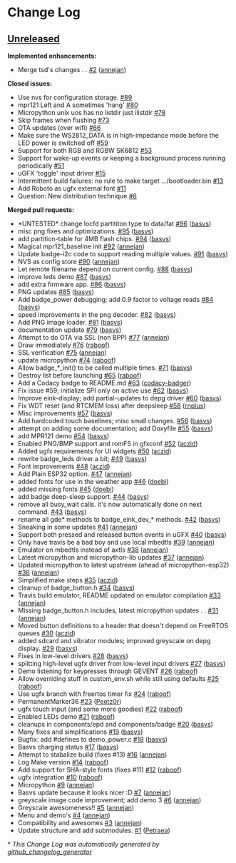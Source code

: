 # Change Log

## [Unreleased](https://github.com/SHA2017-badge/Firmware/tree/HEAD)

**Implemented enhancements:**

- Merge tsd's changes . . [\#2](https://github.com/SHA2017-badge/Firmware/pull/2) ([annejan](https://github.com/annejan))

**Closed issues:**

- Use nvs for configuration storage. [\#89](https://github.com/SHA2017-badge/Firmware/issues/89)
- mpr121 Left and A sometimes 'hang' [\#80](https://github.com/SHA2017-badge/Firmware/issues/80)
- Micropython unix uos has no listdir just ilistdir [\#78](https://github.com/SHA2017-badge/Firmware/issues/78)
- Skip frames when flushing [\#73](https://github.com/SHA2017-badge/Firmware/issues/73)
- OTA updates \(over wifi\) [\#66](https://github.com/SHA2017-badge/Firmware/issues/66)
- Make sure the WS2812\_DATA is in high-impedance mode before the LED power is switched off [\#59](https://github.com/SHA2017-badge/Firmware/issues/59)
- Support for both RGB and RGBW SK6812 [\#53](https://github.com/SHA2017-badge/Firmware/issues/53)
- Support for wake-up events or keeping a background process running periodically [\#51](https://github.com/SHA2017-badge/Firmware/issues/51)
- uGFX 'toggle' input driver [\#15](https://github.com/SHA2017-badge/Firmware/issues/15)
- Intermittent build failures: no rule to make target .../bootloader.bin [\#13](https://github.com/SHA2017-badge/Firmware/issues/13)
- Add Roboto as ugfx external font [\#11](https://github.com/SHA2017-badge/Firmware/issues/11)
- Question: New distribution technique [\#8](https://github.com/SHA2017-badge/Firmware/issues/8)

**Merged pull requests:**

- \*UNTESTED\* change locfd partititon type to data/fat [\#96](https://github.com/SHA2017-badge/Firmware/pull/96) ([basvs](https://github.com/basvs))
- misc png fixes and optimizations. [\#95](https://github.com/SHA2017-badge/Firmware/pull/95) ([basvs](https://github.com/basvs))
- add partition-table for 4MB flash chips. [\#94](https://github.com/SHA2017-badge/Firmware/pull/94) ([basvs](https://github.com/basvs))
- Magical mpr121\_baseline init [\#92](https://github.com/SHA2017-badge/Firmware/pull/92) ([annejan](https://github.com/annejan))
- Update badge-i2c code to support reading multiple values. [\#91](https://github.com/SHA2017-badge/Firmware/pull/91) ([basvs](https://github.com/basvs))
- NVS as config store [\#90](https://github.com/SHA2017-badge/Firmware/pull/90) ([annejan](https://github.com/annejan))
- Let remote filename depend on current config. [\#88](https://github.com/SHA2017-badge/Firmware/pull/88) ([basvs](https://github.com/basvs))
- improve leds demo [\#87](https://github.com/SHA2017-badge/Firmware/pull/87) ([basvs](https://github.com/basvs))
- add extra firmware app. [\#86](https://github.com/SHA2017-badge/Firmware/pull/86) ([basvs](https://github.com/basvs))
- PNG updates [\#85](https://github.com/SHA2017-badge/Firmware/pull/85) ([basvs](https://github.com/basvs))
- Add badge\_power debugging; add 0.9 factor to voltage reads [\#84](https://github.com/SHA2017-badge/Firmware/pull/84) ([basvs](https://github.com/basvs))
- speed improvements in the png decoder. [\#82](https://github.com/SHA2017-badge/Firmware/pull/82) ([basvs](https://github.com/basvs))
- Add PNG image loader. [\#81](https://github.com/SHA2017-badge/Firmware/pull/81) ([basvs](https://github.com/basvs))
- documentation update [\#79](https://github.com/SHA2017-badge/Firmware/pull/79) ([basvs](https://github.com/basvs))
- Attempt to do OTA via SSL \(non BPP\) [\#77](https://github.com/SHA2017-badge/Firmware/pull/77) ([annejan](https://github.com/annejan))
- Draw immediately [\#76](https://github.com/SHA2017-badge/Firmware/pull/76) ([raboof](https://github.com/raboof))
- SSL verification [\#75](https://github.com/SHA2017-badge/Firmware/pull/75) ([annejan](https://github.com/annejan))
- update micropython [\#74](https://github.com/SHA2017-badge/Firmware/pull/74) ([raboof](https://github.com/raboof))
- Allow badge\_\*\_init\(\) to be called multiple times. [\#71](https://github.com/SHA2017-badge/Firmware/pull/71) ([basvs](https://github.com/basvs))
- Destroy list before launching [\#65](https://github.com/SHA2017-badge/Firmware/pull/65) ([raboof](https://github.com/raboof))
- Add a Codacy badge to README.md [\#63](https://github.com/SHA2017-badge/Firmware/pull/63) ([codacy-badger](https://github.com/codacy-badger))
- Fix issue \#59; initialize SPI only on active use [\#62](https://github.com/SHA2017-badge/Firmware/pull/62) ([basvs](https://github.com/basvs))
- Improve eink-display; add partial-updates to depg driver [\#60](https://github.com/SHA2017-badge/Firmware/pull/60) ([basvs](https://github.com/basvs))
- Fix WDT reset \(and RTCMEM loss\) after deepsleep [\#58](https://github.com/SHA2017-badge/Firmware/pull/58) ([rnplus](https://github.com/rnplus))
- Misc improvements [\#57](https://github.com/SHA2017-badge/Firmware/pull/57) ([basvs](https://github.com/basvs))
- Add hardcoded touch baselines; misc small changes. [\#56](https://github.com/SHA2017-badge/Firmware/pull/56) ([basvs](https://github.com/basvs))
- attempt on adding some documentation; add Doxyfile [\#55](https://github.com/SHA2017-badge/Firmware/pull/55) ([basvs](https://github.com/basvs))
- add MPR121 demo [\#54](https://github.com/SHA2017-badge/Firmware/pull/54) ([basvs](https://github.com/basvs))
- Enabled PNG/BMP support and romFS in gfxconf [\#52](https://github.com/SHA2017-badge/Firmware/pull/52) ([aczid](https://github.com/aczid))
- Added ugfx requirements for UI widgets [\#50](https://github.com/SHA2017-badge/Firmware/pull/50) ([aczid](https://github.com/aczid))
- rewrite badge\_leds driver a bit; [\#49](https://github.com/SHA2017-badge/Firmware/pull/49) ([basvs](https://github.com/basvs))
- Font improvements [\#48](https://github.com/SHA2017-badge/Firmware/pull/48) ([aczid](https://github.com/aczid))
- Add Plain ESP32 option. [\#47](https://github.com/SHA2017-badge/Firmware/pull/47) ([annejan](https://github.com/annejan))
- added fonts for use in the weather app [\#46](https://github.com/SHA2017-badge/Firmware/pull/46) ([doebi](https://github.com/doebi))
- added missing fonts [\#45](https://github.com/SHA2017-badge/Firmware/pull/45) ([doebi](https://github.com/doebi))
- add badge deep-sleep support. [\#44](https://github.com/SHA2017-badge/Firmware/pull/44) ([basvs](https://github.com/basvs))
- remove all busy\_wait calls. it's now automatically done on next command. [\#43](https://github.com/SHA2017-badge/Firmware/pull/43) ([basvs](https://github.com/basvs))
- rename all gde\* methods to badge\_eink\_dev\_\* methods. [\#42](https://github.com/SHA2017-badge/Firmware/pull/42) ([basvs](https://github.com/basvs))
- Sneaking in some updates [\#41](https://github.com/SHA2017-badge/Firmware/pull/41) ([annejan](https://github.com/annejan))
- Support both pressed and released button events in uGFX [\#40](https://github.com/SHA2017-badge/Firmware/pull/40) ([basvs](https://github.com/basvs))
- Only have travis be a bad boy and use local mbedtls [\#39](https://github.com/SHA2017-badge/Firmware/pull/39) ([annejan](https://github.com/annejan))
- Emulator on mbedtls instead of axtls [\#38](https://github.com/SHA2017-badge/Firmware/pull/38) ([annejan](https://github.com/annejan))
- Latest micropython and micropython-lib updates [\#37](https://github.com/SHA2017-badge/Firmware/pull/37) ([annejan](https://github.com/annejan))
- Updated micropython to latest upstream \(ahead of micropython-esp32\) [\#36](https://github.com/SHA2017-badge/Firmware/pull/36) ([annejan](https://github.com/annejan))
- Simplified make steps  [\#35](https://github.com/SHA2017-badge/Firmware/pull/35) ([aczid](https://github.com/aczid))
- cleanup of badge\_button.h [\#34](https://github.com/SHA2017-badge/Firmware/pull/34) ([basvs](https://github.com/basvs))
- Travis build emulator, README updated on emulator compilation [\#33](https://github.com/SHA2017-badge/Firmware/pull/33) ([annejan](https://github.com/annejan))
- Missing badge\_button.h includes, latest micropython updates . . [\#31](https://github.com/SHA2017-badge/Firmware/pull/31) ([annejan](https://github.com/annejan))
- Moved button definitions to a header that doesn't depend on FreeRTOS queues [\#30](https://github.com/SHA2017-badge/Firmware/pull/30) ([aczid](https://github.com/aczid))
- added sdcard and vibrator modules; improved greyscale on depg display. [\#29](https://github.com/SHA2017-badge/Firmware/pull/29) ([basvs](https://github.com/basvs))
- Fixes in low-level drivers [\#28](https://github.com/SHA2017-badge/Firmware/pull/28) ([basvs](https://github.com/basvs))
- splitting high-level ugfx driver from low-level input drivers [\#27](https://github.com/SHA2017-badge/Firmware/pull/27) ([basvs](https://github.com/basvs))
- Demo listening for keypresses through GEVENT [\#26](https://github.com/SHA2017-badge/Firmware/pull/26) ([raboof](https://github.com/raboof))
- Allow overriding stuff in custom\_env.sh while still using defaults [\#25](https://github.com/SHA2017-badge/Firmware/pull/25) ([raboof](https://github.com/raboof))
- Use ugfx branch with freertos timer fix [\#24](https://github.com/SHA2017-badge/Firmware/pull/24) ([raboof](https://github.com/raboof))
- PermanentMarker36 [\#23](https://github.com/SHA2017-badge/Firmware/pull/23) ([Peetz0r](https://github.com/Peetz0r))
- ugfx touch input \(and some more goodies\) [\#22](https://github.com/SHA2017-badge/Firmware/pull/22) ([raboof](https://github.com/raboof))
- Enabled LEDs demo [\#21](https://github.com/SHA2017-badge/Firmware/pull/21) ([raboof](https://github.com/raboof))
- cleanups in components/epd and components/badge [\#20](https://github.com/SHA2017-badge/Firmware/pull/20) ([basvs](https://github.com/basvs))
- Many fixes and simplifications [\#19](https://github.com/SHA2017-badge/Firmware/pull/19) ([basvs](https://github.com/basvs))
- Bugfix: add \#defines to demo\_power.c [\#18](https://github.com/SHA2017-badge/Firmware/pull/18) ([basvs](https://github.com/basvs))
- Basvs charging status [\#17](https://github.com/SHA2017-badge/Firmware/pull/17) ([basvs](https://github.com/basvs))
- Attempt to stabalize build \(fixes \#13\) [\#16](https://github.com/SHA2017-badge/Firmware/pull/16) ([annejan](https://github.com/annejan))
- Log Make version [\#14](https://github.com/SHA2017-badge/Firmware/pull/14) ([raboof](https://github.com/raboof))
- Add support for SHA-style fonts \(fixes \#11\) [\#12](https://github.com/SHA2017-badge/Firmware/pull/12) ([raboof](https://github.com/raboof))
- ugfx integration [\#10](https://github.com/SHA2017-badge/Firmware/pull/10) ([raboof](https://github.com/raboof))
- Micropython [\#9](https://github.com/SHA2017-badge/Firmware/pull/9) ([annejan](https://github.com/annejan))
- Basvs update because it looks nicer :D [\#7](https://github.com/SHA2017-badge/Firmware/pull/7) ([annejan](https://github.com/annejan))
- greyscale image code improvement; add demo 3 [\#6](https://github.com/SHA2017-badge/Firmware/pull/6) ([annejan](https://github.com/annejan))
- Greyscale awesomeness!! [\#5](https://github.com/SHA2017-badge/Firmware/pull/5) ([annejan](https://github.com/annejan))
- Menu and demo's [\#4](https://github.com/SHA2017-badge/Firmware/pull/4) ([annejan](https://github.com/annejan))
- Compatibility and awesomes [\#3](https://github.com/SHA2017-badge/Firmware/pull/3) ([annejan](https://github.com/annejan))
- Update structure and add submodules. [\#1](https://github.com/SHA2017-badge/Firmware/pull/1) ([Petraea](https://github.com/Petraea))



\* *This Change Log was automatically generated by [github_changelog_generator](https://github.com/skywinder/Github-Changelog-Generator)*